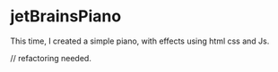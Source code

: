 # jetBrainsPiano
This time, I created a simple piano, with effects using html css and Js.

// refactoring needed. 
